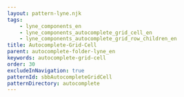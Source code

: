 ```yaml
---
layout: pattern-lyne.njk
tags: 
    - lyne_components_en
    - lyne_components_autocomplete_grid_cell_en
    - lyne_components_autocomplete_grid_row_children_en
title: Autocomplete-Grid-Cell
parent: autocomplete-folder-lyne_en
keywords: autocomplete-grid-cell
order: 30
excludeInNavigation: true
patternId: sbbAutocompleteGridCell
patternDirectory: autocomplete
---
```

